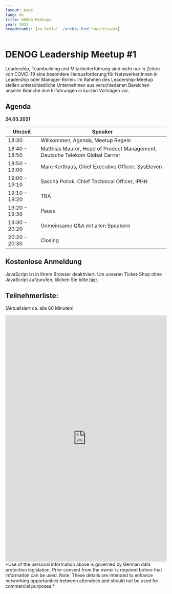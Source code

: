 ```yaml
---
layout: page
lang: de
title: DENOG Meetups
year: 2021
breadcrumbs: [<a href="../archiv.html">Archiv</a>]
---
```


# DENOG Leadership Meetup #1

Leadership, Teambuilding und Mitarbeiterführung sind nicht nur in Zeiten von COVID-19 eine besondere Herausforderung für Netzwerker:innen in Leadership oder Manager-Rollen. Im Rahmen des Leadership-Meetup stellen unterschiedliche Unternehmen aus verschiedenen Bereichen unserer Branche ihre Erfahrungen in kurzen Vorträgen vor.

## Agenda

**24.03.2021**

| Uhrzeit       | Speaker                                                                      |
| ------------- | ---------------------------------------------------------------------------- |
| 18:30         | Willkommen, Agenda, Meetup Regeln                                            |
| 18:40 - 18:50 | Matthias Maurer, Head of Product Management, Deutsche Telekom Global Carrier |
| 18:50 - 19:00 | Marc Korthaus, Chief Executive Officer, SysEleven                            |
| 19:00 - 19:10 | Sascha Pollok, Chief Technical Officer, IPHH                                |
| 19:10 - 19:20 | TBA                                                                          |
| 19:20 - 19:30 | Pause                                                                        |
| 19:30 - 20:20 | Gemeinsame Q&A mit allen Speakern                                            |
| 20:20 - 20:30 | Closing                                                                      |

## Kostenlose Anmeldung

<pretix-widget event="https://pretix.eu/denog/denogleader2021-01/"></pretix-widget>
<noscript>

   <div class="pretix-widget">
        <div class="pretix-widget-info-message">
            JavaScript ist in Ihrem Browser deaktiviert. Um unseren Ticket-Shop ohne JavaScript aufzurufen, klicken Sie bitte <a target="_blank" rel="noopener" href="https://pretix.eu/denog/denogleader2021-01/">hier</a>.
        </div>
    </div>
</noscript>

## Teilnehmerliste:
(Aktualisiert ca. alle 60 Minuten)<br>
<iframe src="https://www.denog.de/pretix-attendeelist/" width="100%" height="768" frameborder="0" scrolling="yes" marginheight="0" marginwidth="0" name="Attendeelist" title="DENOG12 Attendees">
  <!-- Textalternativen werden nicht unterstützt -->
</iframe>
<br>
*Use of the personal information above is governed by German data protection legislation. Prior consent from the owner is required before that information can be used. Note: These details are intended to enhance networking opportunities between attendees and should not be used for commercial purposes.*


